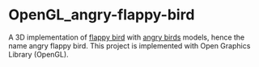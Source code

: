 # OpenGL_angry-flappy-bird

A 3D implementation of [flappy bird](https://en.wikipedia.org/wiki/Flappy_Bird) with [angry birds](https://en.wikipedia.org/wiki/Angry_Birds_(video_game)) models, hence the name angry flappy bird. This project is implemented with Open Graphics Library (OpenGL).
